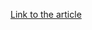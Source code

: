 [Link to the article](https://thehackernews.com/2025/01/new-doubleclickjacking-exploit-bypasses.html)
